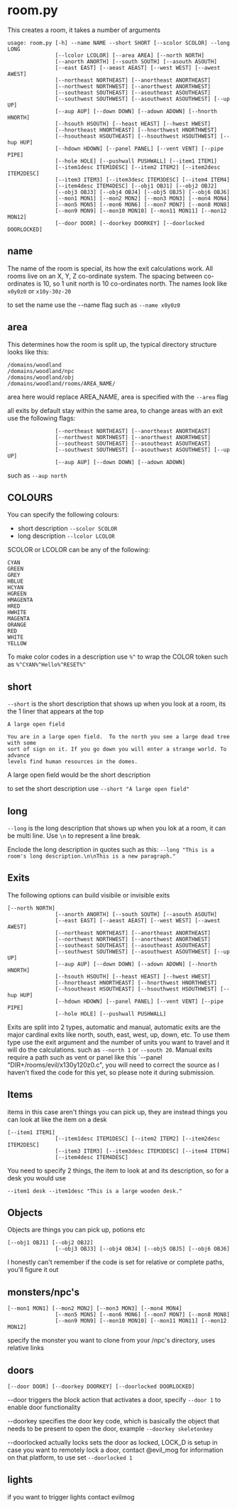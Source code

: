 # room.py
This creates a room, it takes a number of arguments

```
usage: room.py [-h] --name NAME --short SHORT [--scolor SCOLOR] --long LONG
               [--lcolor LCOLOR] [--area AREA] [--north NORTH]
               [--anorth ANORTH] [--south SOUTH] [--asouth ASOUTH]
               [--east EAST] [--aeast AEAST] [--west WEST] [--awest AWEST]
               [--northeast NORTHEAST] [--anortheast ANORTHEAST]
               [--northwest NORTHWEST] [--anorthwest ANORTHWEST]
               [--southeast SOUTHEAST] [--asoutheast ASOUTHEAST]
               [--southwest SOUTHWEST] [--asouthwest ASOUTHWEST] [--up UP]
               [--aup AUP] [--down DOWN] [--adown ADOWN] [--hnorth HNORTH]
               [--hsouth HSOUTH] [--heast HEAST] [--hwest HWEST]
               [--hnortheast HNORTHEAST] [--hnorthwest HNORTHWEST]
               [--hsoutheast HSOUTHEAST] [--hsouthwest HSOUTHWEST] [--hup HUP]
               [--hdown HDOWN] [--panel PANEL] [--vent VENT] [--pipe PIPE]
               [--hole HOLE] [--pushwall PUSHWALL] [--item1 ITEM1]
               [--item1desc ITEM1DESC] [--item2 ITEM2] [--item2desc ITEM2DESC]
               [--item3 ITEM3] [--item3desc ITEM3DESC] [--item4 ITEM4]
               [--item4desc ITEM4DESC] [--obj1 OBJ1] [--obj2 OBJ2]
               [--obj3 OBJ3] [--obj4 OBJ4] [--obj5 OBJ5] [--obj6 OBJ6]
               [--mon1 MON1] [--mon2 MON2] [--mon3 MON3] [--mon4 MON4]
               [--mon5 MON5] [--mon6 MON6] [--mon7 MON7] [--mon8 MON8]
               [--mon9 MON9] [--mon10 MON10] [--mon11 MON11] [--mon12 MON12]
               [--door DOOR] [--doorkey DOORKEY] [--doorlocked DOORLOCKED]
```

## name
The name of the room is special, its how the exit calculations work. All rooms
live on an X, Y, Z co-ordinate system. The spacing between co-ordinates is 10, so
1 unit north is 10 co-ordinates north. The names look like `x0y0z0` or `x10y-30z-20`

to set the name use the --name flag such as `--name x0y0z0`

## area
This determines how the room is split up, the typical directory structure looks like this:
```
/domains/woodland
/domains/woodland/npc
/domains/woodland/obj
/domains/woodland/rooms/AREA_NAME/
```

area here would replace AREA_NAME, area is specified with the `--area` flag

all exits by default stay within the same area, to change areas with an exit use the following flags:
```
               [--northeast NORTHEAST] [--anortheast ANORTHEAST]
               [--northwest NORTHWEST] [--anorthwest ANORTHWEST]
               [--southeast SOUTHEAST] [--asoutheast ASOUTHEAST]
               [--southwest SOUTHWEST] [--asouthwest ASOUTHWEST] [--up UP]
               [--aup AUP] [--down DOWN] [--adown ADOWN]
```

such as `--aup north`

## COLOURS
You can specify the following colours:

* short description `--scolor SCOLOR`
* long description `--lcolor LCOLOR`

SCOLOR or LCOLOR can be any of the following:
```
CYAN
GREEN
GREY
HBLUE
HCYAN
HGREEN
HMAGENTA
HRED
HWHITE
MAGENTA
ORANGE
RED
WHITE
YELLOW
```

To make color codes in a description use `%^` to wrap the COLOR token such as `%^CYAN%^Hello%^RESET%^`

## short
`--short` is the short description that shows up when you look at a room, its the 1 liner that appears at the top

```
A large open field

You are in a large open field.  To the north you see a large dead tree with some
sort of sign on it. If you go down you will enter a strange world. To advance
levels find human resources in the domes.
```
A large open field would be the short description

to set the short description use `--short "A large open field"`

## long
`--long` is the long description that shows up when you lok at a room, it can be multi line.  Use `\n` to represent a line break.

Enclode the long description in quotes such as this: `--long "This is a room's long description.\n\nThis is a new paragraph."`

## Exits
The following options can build visibile or invisible exits

```
[--north NORTH]
               [--anorth ANORTH] [--south SOUTH] [--asouth ASOUTH]
               [--east EAST] [--aeast AEAST] [--west WEST] [--awest AWEST]
               [--northeast NORTHEAST] [--anortheast ANORTHEAST]
               [--northwest NORTHWEST] [--anorthwest ANORTHWEST]
               [--southeast SOUTHEAST] [--asoutheast ASOUTHEAST]
               [--southwest SOUTHWEST] [--asouthwest ASOUTHWEST] [--up UP]
               [--aup AUP] [--down DOWN] [--adown ADOWN] [--hnorth HNORTH]
               [--hsouth HSOUTH] [--heast HEAST] [--hwest HWEST]
               [--hnortheast HNORTHEAST] [--hnorthwest HNORTHWEST]
               [--hsoutheast HSOUTHEAST] [--hsouthwest HSOUTHWEST] [--hup HUP]
               [--hdown HDOWN] [--panel PANEL] [--vent VENT] [--pipe PIPE]
               [--hole HOLE] [--pushwall PUSHWALL]
```

Exits are split into 2 types, automatic and manual, automatic exits are the major cardinal exits like north, south, east, west, up, down, etc. To use them
type use the exit argument and the number of units you want to travel and it will do the calculations. such as `--north 1` or `--south 20`.  Manual exits require a path such as vent or panel like this `--panel "DIR+/rooms/evil/x130y120z0.c", you will need to correct the source as I haven't fixed the code for this yet, so please note it during submission.

## Items
items in this case aren't things you can pick up, they are instead things you can look at like the item on a desk

```
[--item1 ITEM1]
               [--item1desc ITEM1DESC] [--item2 ITEM2] [--item2desc ITEM2DESC]
               [--item3 ITEM3] [--item3desc ITEM3DESC] [--item4 ITEM4]
               [--item4desc ITEM4DESC]
```

You need to specify 2 things, the item to look at and its description, so for a desk you would use
```
--item1 desk --item1desc "This is a large wooden desk."
```

## Objects
Objects are things you can pick up, potions etc

```
[--obj1 OBJ1] [--obj2 OBJ2]
               [--obj3 OBJ3] [--obj4 OBJ4] [--obj5 OBJ5] [--obj6 OBJ6]
```

I honestly can't remember if the code is set for relative or complete paths, you'll figure it out

## monsters/npc's
```
[--mon1 MON1] [--mon2 MON2] [--mon3 MON3] [--mon4 MON4]
               [--mon5 MON5] [--mon6 MON6] [--mon7 MON7] [--mon8 MON8]
               [--mon9 MON9] [--mon10 MON10] [--mon11 MON11] [--mon12 MON12]
```

specify the monster you want to clone from your /npc's directory, uses relative links

## doors
```
[--door DOOR] [--doorkey DOORKEY] [--doorlocked DOORLOCKED]
```
--door triggers the block action that activates a door, specify `--door 1` to enable door functionality

--doorkey specifies the door key code, which is basically the object that needs to be present to open the door, example `--doorkey skeletonkey`

--doorlocked actually locks sets the door as locked, LOCK_D is setup in case you want to remotely lock a door, contact @evil_mog for information on that platform, to use set `--doorlocked 1`

## lights
if you want to trigger lights contact evilmog
